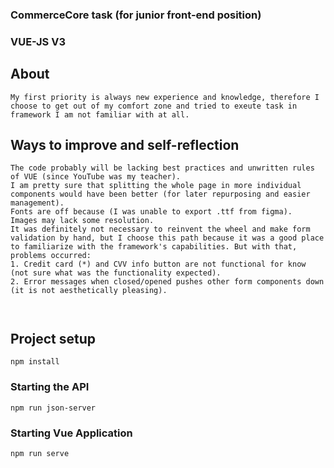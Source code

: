 ### CommerceCore task (for junior front-end position)
### VUE-JS V3


## About
```
My first priority is always new experience and knowledge, therefore I choose to get out of my comfort zone and tried to exeute task in framework I am not familiar with at all.
```
## Ways to improve and self-reflection
```
The code probably will be lacking best practices and unwritten rules of VUE (since YouTube was my teacher). 
I am pretty sure that splitting the whole page in more individual components would have been better (for later repurposing and easier management).
Fonts are off because (I was unable to export .ttf from figma). 
Images may lack some resolution.
It was definitely not necessary to reinvent the wheel and make form validation by hand, but I choose this path because it was a good place to familiarize with the framework's capabilities. But with that, problems occurred: 
1. Credit card (*) and CVV info button are not functional for know (not sure what was the functionality expected). 
2. Error messages when closed/opened pushes other form components down (it is not aesthetically pleasing).

  
```
## Project setup
```
npm install
```

### Starting the API
```
npm run json-server
```

### Starting Vue Application
```
npm run serve
```


